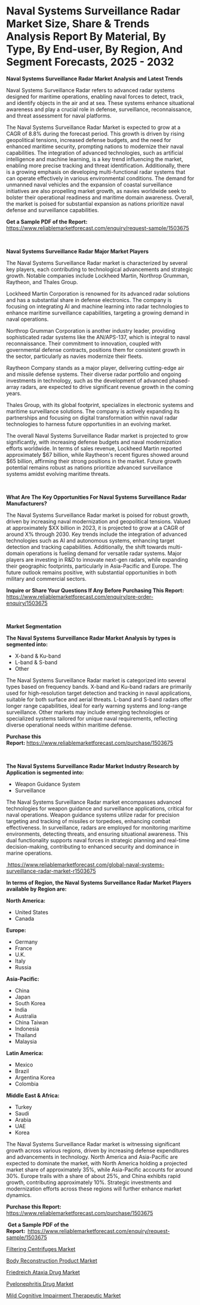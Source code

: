 <p><h1>Naval Systems Surveillance Radar Market Size, Share & Trends Analysis Report By Material, By Type, By End-user, By Region, And Segment Forecasts, 2025 - 2032</h1></p><p><strong>Naval Systems Surveillance Radar Market Analysis and Latest Trends</strong></p>
<p><p>Naval Systems Surveillance Radar refers to advanced radar systems designed for maritime operations, enabling naval forces to detect, track, and identify objects in the air and at sea. These systems enhance situational awareness and play a crucial role in defense, surveillance, reconnaissance, and threat assessment for naval platforms. </p><p>The Naval Systems Surveillance Radar Market is expected to grow at a CAGR of 8.8% during the forecast period. This growth is driven by rising geopolitical tensions, increased defense budgets, and the need for enhanced maritime security, prompting nations to modernize their naval capabilities. The integration of advanced technologies, such as artificial intelligence and machine learning, is a key trend influencing the market, enabling more precise tracking and threat identification. Additionally, there is a growing emphasis on developing multi-functional radar systems that can operate effectively in various environmental conditions. The demand for unmanned naval vehicles and the expansion of coastal surveillance initiatives are also propelling market growth, as navies worldwide seek to bolster their operational readiness and maritime domain awareness. Overall, the market is poised for substantial expansion as nations prioritize naval defense and surveillance capabilities.</p></p>
<p><strong>Get a Sample PDF of the Report:&nbsp;</strong> <a href="https://www.reliablemarketforecast.com/enquiry/request-sample/1503675?utm_campaign=1875&utm_medium=2&utm_source=Github&utm_content=ia&utm_term=23032025&utm_id=naval-systems-surveillance-radar">https://www.reliablemarketforecast.com/enquiry/request-sample/1503675</a></p>
<p>&nbsp;</p>
<p><strong>Naval Systems Surveillance Radar Major Market Players</strong></p>
<p><p>The Naval Systems Surveillance Radar market is characterized by several key players, each contributing to technological advancements and strategic growth. Notable companies include Lockheed Martin, Northrop Grumman, Raytheon, and Thales Group.</p><p>Lockheed Martin Corporation is renowned for its advanced radar solutions and has a substantial share in defense electronics. The company is focusing on integrating AI and machine learning into radar technologies to enhance maritime surveillance capabilities, targeting a growing demand in naval operations.</p><p>Northrop Grumman Corporation is another industry leader, providing sophisticated radar systems like the AN/APS-137, which is integral to naval reconnaissance. Their commitment to innovation, coupled with governmental defense contracts, positions them for consistent growth in the sector, particularly as navies modernize their fleets.</p><p>Raytheon Company stands as a major player, delivering cutting-edge air and missile defense systems. Their diverse radar portfolio and ongoing investments in technology, such as the development of advanced phased-array radars, are expected to drive significant revenue growth in the coming years.</p><p>Thales Group, with its global footprint, specializes in electronic systems and maritime surveillance solutions. The company is actively expanding its partnerships and focusing on digital transformation within naval radar technologies to harness future opportunities in an evolving market.</p><p>The overall Naval Systems Surveillance Radar market is projected to grow significantly, with increasing defense budgets and naval modernization efforts worldwide. In terms of sales revenue, Lockheed Martin reported approximately $67 billion, while Raytheon's recent figures showed around $65 billion, affirming their strong positions in the market. Future growth potential remains robust as nations prioritize advanced surveillance systems amidst evolving maritime threats.</p></p>
<p>&nbsp;</p>
<p><strong>What Are The Key Opportunities For Naval Systems Surveillance Radar Manufacturers?</strong></p>
<p><p>The Naval Systems Surveillance Radar market is poised for robust growth, driven by increasing naval modernization and geopolitical tensions. Valued at approximately $XX billion in 2023, it is projected to grow at a CAGR of around X% through 2030. Key trends include the integration of advanced technologies such as AI and autonomous systems, enhancing target detection and tracking capabilities. Additionally, the shift towards multi-domain operations is fueling demand for versatile radar systems. Major players are investing in R&D to innovate next-gen radars, while expanding their geographic footprints, particularly in Asia-Pacific and Europe. The future outlook remains positive, with substantial opportunities in both military and commercial sectors.</p></p>
<p><strong>Inquire or Share Your Questions If Any Before Purchasing This Report:</strong> <a href="https://www.reliablemarketforecast.com/enquiry/pre-order-enquiry/1503675?utm_campaign=1875&utm_medium=2&utm_source=Github&utm_content=ia&utm_term=23032025&utm_id=naval-systems-surveillance-radar">https://www.reliablemarketforecast.com/enquiry/pre-order-enquiry/1503675</a></p>
<p>&nbsp;</p>
<p><strong>Market Segmentation</strong></p>
<p><strong>The Naval Systems Surveillance Radar Market Analysis by types is segmented into:</strong></p>
<p><ul><li>X-band & Ku-band</li><li>L-band & S-band</li><li>Other</li></ul></p>
<p><p>The Naval Systems Surveillance Radar market is categorized into several types based on frequency bands. X-band and Ku-band radars are primarily used for high-resolution target detection and tracking in naval applications, suitable for both surface and aerial threats. L-band and S-band radars offer longer range capabilities, ideal for early warning systems and long-range surveillance. Other markets may include emerging technologies or specialized systems tailored for unique naval requirements, reflecting diverse operational needs within maritime defense.</p></p>
<p><strong>Purchase this Report:&nbsp;</strong><a href="https://www.reliablemarketforecast.com/purchase/1503675?utm_campaign=1875&utm_medium=2&utm_source=Github&utm_content=ia&utm_term=23032025&utm_id=naval-systems-surveillance-radar">https://www.reliablemarketforecast.com/purchase/1503675</a></p>
<p>&nbsp;</p>
<p><strong>The Naval Systems Surveillance Radar Market Industry Research by Application is segmented into:</strong></p>
<p><ul><li>Weapon Guidance System</li><li>Surveillance</li></ul></p>
<p><p>The Naval Systems Surveillance Radar market encompasses advanced technologies for weapon guidance and surveillance applications, critical for naval operations. Weapon guidance systems utilize radar for precision targeting and tracking of missiles or torpedoes, enhancing combat effectiveness. In surveillance, radars are employed for monitoring maritime environments, detecting threats, and ensuring situational awareness. This dual functionality supports naval forces in strategic planning and real-time decision-making, contributing to enhanced security and dominance in marine operations. </p></p>
<p><a href="https://www.reliablemarketforecast.com/global-naval-systems-surveillance-radar-market-r1503675?utm_campaign=1875&utm_medium=2&utm_source=Github&utm_content=ia&utm_term=23032025&utm_id=naval-systems-surveillance-radar">&nbsp;https://www.reliablemarketforecast.com/global-naval-systems-surveillance-radar-market-r1503675</a></p>
<p><strong>In terms of Region, the Naval Systems Surveillance Radar Market Players available by Region are:</strong></p>
<p>
    <p> <strong> North America: </strong>
        <ul>
            <li>United States</li>
            <li>Canada</li>
        </ul>
        </p> 
    <p> <strong> Europe: </strong>
        <ul>
            <li>Germany</li>
            <li>France</li>
            <li>U.K.</li>
            <li>Italy</li>
            <li>Russia</li>
        </ul>
        </p> 
    <p> <strong> Asia-Pacific: </strong>
        <ul>
            <li>China</li>
            <li>Japan</li>
            <li>South Korea</li>
            <li>India</li>
            <li>Australia</li>
            <li>China Taiwan</li>
            <li>Indonesia</li>
            <li>Thailand</li>
            <li>Malaysia</li>
        </ul>
        </p> 
    <p> <strong> Latin America: </strong>
        <ul>
            <li>Mexico</li>
            <li>Brazil</li>
            <li>Argentina Korea</li>
            <li>Colombia</li>
        </ul>
        </p> 
    <p> <strong> Middle East & Africa: </strong>
        <ul>
            <li>Turkey</li>
            <li>Saudi</li>
            <li>Arabia</li>
            <li>UAE</li>
            <li>Korea</li>
        </ul>
    </p>
    </p>
<p><p>The Naval Systems Surveillance Radar market is witnessing significant growth across various regions, driven by increasing defense expenditures and advancements in technology. North America and Asia-Pacific are expected to dominate the market, with North America holding a projected market share of approximately 35%, while Asia-Pacific accounts for around 30%. Europe trails with a share of about 25%, and China exhibits rapid growth, contributing approximately 10%. Strategic investments and modernization efforts across these regions will further enhance market dynamics.</p></p>
<p><strong>Purchase this Report: </strong><a href="https://www.reliablemarketforecast.com/purchase/1503675?utm_campaign=1875&utm_medium=2&utm_source=Github&utm_content=ia&utm_term=23032025&utm_id=naval-systems-surveillance-radar">https://www.reliablemarketforecast.com/purchase/1503675</a></p>
<p>&nbsp;<strong>Get a Sample PDF of the Report:&nbsp;&nbsp;</strong><a href="https://www.reliablemarketforecast.com/enquiry/request-sample/1503675?utm_campaign=1875&utm_medium=2&utm_source=Github&utm_content=ia&utm_term=23032025&utm_id=naval-systems-surveillance-radar">https://www.reliablemarketforecast.com/enquiry/request-sample/1503675</a></p>
<p><strong></strong></p>
<p><p><a href="https://github.com/sitarzerpa3d/Market-Research-Report-List-1/blob/main/filtering-centrifuges-market.md?utm_campaign=1875&utm_medium=2&utm_source=Github&utm_content=ia&utm_term=23032025&utm_id=naval-systems-surveillance-radar">Filtering Centrifuges Market</a></p><p><a href="https://github.com/rentzszaszjn/Market-Research-Report-List-1/blob/main/body-reconstruction-product-market.md?utm_campaign=1875&utm_medium=2&utm_source=Github&utm_content=ia&utm_term=23032025&utm_id=naval-systems-surveillance-radar">Body Reconstruction Product Market</a></p><p><a href="https://github.com/perbetpereir/Market-Research-Report-List-1/blob/main/friedreich-ataxia-drug-market.md?utm_campaign=1875&utm_medium=2&utm_source=Github&utm_content=ia&utm_term=23032025&utm_id=naval-systems-surveillance-radar">Friedreich Ataxia Drug Market</a></p><p><a href="https://github.com/ziringebrur1/Market-Research-Report-List-1/blob/main/pyelonephritis-drug-market.md?utm_campaign=1875&utm_medium=2&utm_source=Github&utm_content=ia&utm_term=23032025&utm_id=naval-systems-surveillance-radar">Pyelonephritis Drug Market</a></p><p><a href="https://github.com/kevoncesya4j/Market-Research-Report-List-1/blob/main/mild-cognitive-impairment-therapeutic-market.md?utm_campaign=1875&utm_medium=2&utm_source=Github&utm_content=ia&utm_term=23032025&utm_id=naval-systems-surveillance-radar">Mild Cognitive Impairment Therapeutic Market</a></p></p>